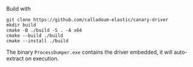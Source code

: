 Build with

```
git clone https://github.com/calladoum-elastic/canary-driver
mkdir build
cmake -B ./build -S . -A x64
cmake --build ./build
cmake --install ./build
```

The binary `ProcessDumper.exe` contains the driver embedded, it will auto-extract on execution.
